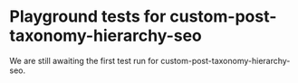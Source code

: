 # Playground tests for custom-post-taxonomy-hierarchy-seo
We are still awaiting the first test run for custom-post-taxonomy-hierarchy-seo.
